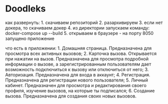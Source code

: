 # Doodleks

как развернуть:
    1. скачиваем репозиторий
    2. разархивируем
    3. если нет докера, то скачиваем докер
    4. из директории запускаем команду: docker-compose up --build
    5. открываем в браузере - на порту 8050 запущено приложение

что есть в приложении:
    1. Домашняя страница. Предназначена для просмотра всех активных вызовов;
    2. Карточка вызова. Открывается при нажатии на вызов. Предназначена для просмотра подробной информации о вызове, а зарегистрированным пользователям дает возможность подключиться к вызову или отключиться от него;
    3. Авторизация. Предназначена для входа в аккаунт;
    4. Регистрация. Предназначена для регистрации нового пользователя;
    5. Личный кабинет. Предназначен для просмотра и редактирования своего профиля, изучение вызовов, на которые ты подписался;
    6. Создание вызова. Предназначена для создания своих новых вызовов.